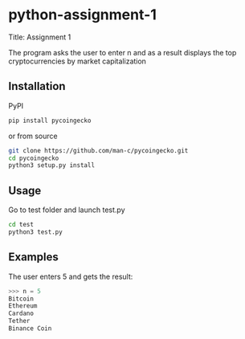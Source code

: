 # python-assignment-1

Title: Assignment 1

The program asks the user to enter n and as a result displays the top cryptocurrencies by market capitalization

## Installation

PyPI
```bash
pip install pycoingecko
```

or from source
```bash
git clone https://github.com/man-c/pycoingecko.git
cd pycoingecko
python3 setup.py install
```

## Usage

Go to test folder and launch test.py
```bash
cd test
python3 test.py
```

## Examples

The user enters 5 and gets the result:

```python
>>> n = 5
Bitcoin
Ethereum
Cardano
Tether
Binance Coin
